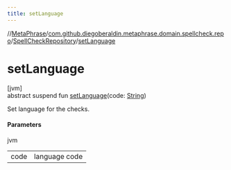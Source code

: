 ```yaml
---
title: setLanguage
---
```

//[MetaPhrase](../../../index.html)/[com.github.diegoberaldin.metaphrase.domain.spellcheck.repo](../index.html)/[SpellCheckRepository](index.html)/[setLanguage](set-language.html)



# setLanguage



[jvm]\
abstract suspend fun [setLanguage](set-language.html)(code: [String](https://kotlinlang.org/api/latest/jvm/stdlib/kotlin/-string/index.html))



Set language for the checks.



#### Parameters


jvm

| | |
|---|---|
| code | language code |




